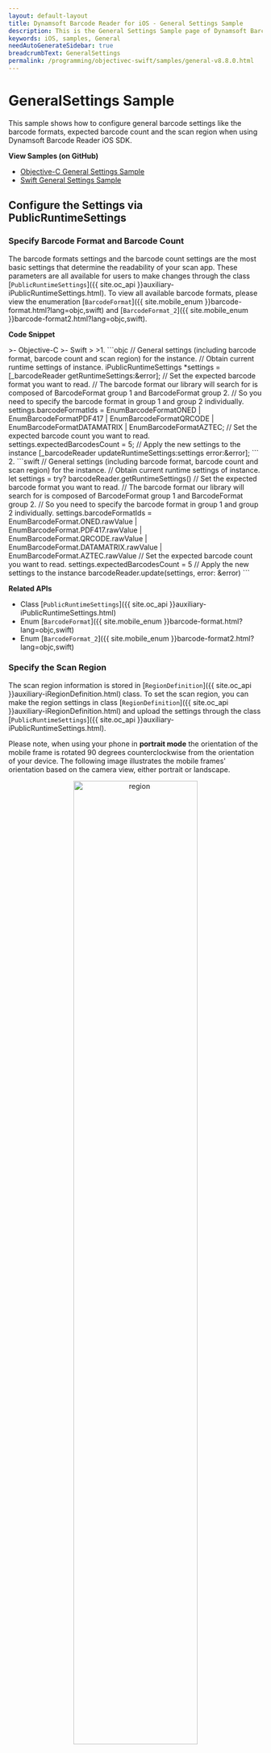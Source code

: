 ```yaml
---
layout: default-layout
title: Dynamsoft Barcode Reader for iOS - General Settings Sample
description: This is the General Settings Sample page of Dynamsoft Barcode Reader for iOS SDK.
keywords: iOS, samples, General
needAutoGenerateSidebar: true
breadcrumbText: GeneralSettings
permalink: /programming/objectivec-swift/samples/general-v8.8.0.html
---
```


# GeneralSettings Sample

This sample shows how to configure general barcode settings like the barcode formats, expected barcode count and the scan region when using Dynamsoft Barcode Reader iOS SDK.

**View Samples (on GitHub)**

- <a href="https://github.com/Dynamsoft/barcode-reader-mobile-samples/tree/v8.8.0/ios/Objective-C/GeneralSettingsObjC/" target="_blank">Objective-C General Settings Sample</a>
- <a href="https://github.com/Dynamsoft/barcode-reader-mobile-samples/tree/v8.8.0/ios/Swift/GeneralSettingsSwift/" target="_blank">Swift General Settings Sample</a>

## Configure the Settings via PublicRuntimeSettings

### Specify Barcode Format and Barcode Count

The barcode formats settings and the barcode count settings are the most basic settings that determine the readability of your scan app. These parameters are all available for users to make changes through the class [`PublicRuntimeSettings`]({{ site.oc_api }}auxiliary-iPublicRuntimeSettings.html). To view all available barcode formats, please view the enumeration [`BarcodeFormat`]({{ site.mobile_enum }}barcode-format.html?lang=objc,swift) and [`BarcodeFormat_2`]({{ site.mobile_enum }}barcode-format2.html?lang=objc,swift).

**Code Snippet**

<div class="sample-code-prefix"></div>
>- Objective-C
>- Swift
>
>1. 
```objc
// General settings (including barcode format, barcode count and scan region) for the instance.
// Obtain current runtime settings of instance.
iPublicRuntimeSettings *settings = [_barcodeReader getRuntimeSettings:&error];
// Set the expected barcode format you want to read.
// The barcode format our library will search for is composed of BarcodeFormat group 1 and BarcodeFormat group 2.
// So you need to specify the barcode format in group 1 and group 2 individually.
settings.barcodeFormatIds = EnumBarcodeFormatONED | EnumBarcodeFormatPDF417 | EnumBarcodeFormatQRCODE | EnumBarcodeFormatDATAMATRIX | EnumBarcodeFormatAZTEC;
// Set the expected barcode count you want to read.
settings.expectedBarcodesCount = 5;
// Apply the new settings to the instance
[_barcodeReader updateRuntimeSettings:settings error:&error];
```
2. 
```swift
// General settings (including barcode format, barcode count and scan region) for the instance.
// Obtain current runtime settings of instance.
let settings = try? barcodeReader.getRuntimeSettings()
// Set the expected barcode format you want to read.
// The barcode format our library will search for is composed of BarcodeFormat group 1 and BarcodeFormat group 2.
// So you need to specify the barcode format in group 1 and group 2 individually.
settings.barcodeFormatIds = EnumBarcodeFormat.ONED.rawValue | EnumBarcodeFormat.PDF417.rawValue | EnumBarcodeFormat.QRCODE.rawValue | EnumBarcodeFormat.DATAMATRIX.rawValue | EnumBarcodeFormat.AZTEC.rawValue
// Set the expected barcode count you want to read.
settings.expectedBarcodesCount = 5
// Apply the new settings to the instance
barcodeReader.update(settings, error: &error)
```

**Related APIs**

- Class [`PublicRuntimeSettings`]({{ site.oc_api }}auxiliary-iPublicRuntimeSettings.html)
- Enum [`BarcodeFormat`]({{ site.mobile_enum }}barcode-format.html?lang=objc,swift)
- Enum [`BarcodeFormat_2`]({{ site.mobile_enum }}barcode-format2.html?lang=objc,swift)

### Specify the Scan Region

The scan region information is stored in [`RegionDefinition`]({{ site.oc_api }}auxiliary-iRegionDefinition.html) class. To set the scan region, you can make the region settings in class [`RegionDefinition`]({{ site.oc_api }}auxiliary-iRegionDefinition.html) and upload the settings through the class [`PublicRuntimeSettings`]({{ site.oc_api }}auxiliary-iPublicRuntimeSettings.html).

Please note, when using your phone in **portrait mode** the orientation of the mobile frame is rotated 90 degrees counterclockwise from the orientation of your device. The following image illustrates the mobile frames' orientation based on the camera view, either portrait or landscape.

<div align="center">
    <p><img src="../../assets/image-orientation.png" width="70%" alt="region"></p>
    <p>Camera View vs Frame View</p>
</div>

The **regionTop**, **regionBottom**, **regionLeft** and **regionRight** parameters in the class [`RegionDefinition`]({{ site.oc_api }}auxiliary-iRegionDefinition.html) stand for the region of **frame** not the camera view. Since the parameters are based on the frame view instead of the camera view, let's see how the parameters would look like in the camera view once we rotate the frame view **90 degrees clockwise**. This is what we get based on the last example:

<div align="center">
    <p><img src="../../assets/frame-and-camera-view.png" width="70%" alt="frame-vs-camera"></p>
    <p>Region Orientation in Portrait</p>
</div>

Therefore, please make sure that you are setting the correct parameters for the border of your scan region. Let's say that you are looking to create a scan region on mobile with the following values
```
regionTop = 30%
regionBottom = 70%
regionLeft = 15%
regionRight = 85%
```
Considering that these region parameters (not the values) have to be rotated 90 degrees clockwise, here is how the values would then be transposed onto the mobile portrait view followed by the corresponding code snippet for mobile:

<div align="center">
    <p><img src="../../assets/config-scan-region.png" width="70%" alt="region"></p>
    <p>How to Configure the Scan Region</p>
</div>


**Code Snippet**

<div class="sample-code-prefix"></div>
>- Objective-C
>- Swift
>
>1. 
```objc
// General settings (including barcode format, barcode count and scan region) for the instance.
// Obtain current runtime settings of instance.
iPublicRuntimeSettings *settings = [_barcodeReader getRuntimeSettings:&error];
// Set the ROI(region of insterest) to speed up the barcode reading process.
// Note: DBR supports setting coordinates by pixels or percentages. The origin of the coordinate system is the upper left corner point.
// The int value 15 means the top of the scan region margins 15% from the top of screen.
settings.region.regionTop      = 15;
settings.region.regionBottom   = 85;
settings.region.regionLeft     = 30;
settings.region.regionRight    = 70;
settings.region.regionMeasuredByPercentage = 1;
// Apply the new settings to the instance
[_barcodeReader updateRuntimeSettings:settings error:&error];
```
2. 
```swift
// General settings (including barcode format, barcode count and scan region) for the instance.
// Obtain current runtime settings of instance.
let settings = try? barcodeReader.getRuntimeSettings()
// Set the ROI(region of insterest) to speed up the barcode reading process.
// Note: DBR supports setting coordinates by pixels or percentages. The origin of the coordinate system is the upper left corner point.
// The int value 15 means the top of the scan region margins 15% from the top of screen.
settings.region.regionTop      = 15
settings.region.regionBottom   = 85
settings.region.regionLeft     = 30
settings.region.regionRight    = 70
settings.region.regionMeasuredByPercentage = 1
// Apply the new settings to the instance
barcodeReader.update(settings, error: &error)
```

**Related APIs**

- Class [`RegionDefinition`]({{ site.oc_api }}auxiliary-iRegionDefinition.html)
- Class [`PublicRuntimeSettings`]({{ site.oc_api }}auxiliary-iPublicRuntimeSettings.html)

## Configure the Settings via JSON Template

Besides using the [`PublicRuntimeSettings`]({{ site.oc_api }}auxiliary-iPublicRuntimeSettings.html) class, you can also upload the general barcode settings from stringified JSON data or a JSON file.

### Update the Runtime Settings via JSON String

Use method [`initRuntimeSettingsWithString`]({{ site.oc_api }}primary-parameter-and-runtime-settings-advanced.html#initruntimesettingswithstring) to upload the settings via a JSON string.

**Code Snippet**

<div class="sample-code-prefix"></div>
>- Objective-C
>- Swift
>
>1. 
```objc
NSString* json = @"{\"Version\":\"3.0\", \"ImageParameter\":{\"Name\":\"IP1\", \"BarcodeFormatIds\":[\"BF_QR_CODE\"], \"ExpectedBarcodesCount\":10}}";
[_barcodeReader initRuntimeSettingsWithString:json conflictMode:EnumConflictModeOverwrite error:&error];
```
2. 
```swift
let json = "{\"Version\":\"3.0\", \"ImageParameter\":{\"Name\":\"IP1\", \"BarcodeFormatIds\":[\"BF_QR_CODE\"], \"ExpectedBarcodesCount\":10}}"
barcodeReader.initRuntimeSettings(json, conflictMode: .overwrite, error: &error)
```

### Update the Runtime Settings via JSON File

Use method [`initRuntimeSettingsWithFile`]({{ site.oc_api }}primary-parameter-and-runtime-settings-advanced.html#initruntimesettingswithfile) to upload the settings via a JSON file.

**Code Snippet**

<div class="sample-code-prefix"></div>
>- Objective-C
>- Swift
>
>1. 
```objc
NSError *error = [[NSError alloc] init];
// The method will overwrite the settings if the settings already exist.
[barcodeReader initRuntimeSettingsWithFile:@"your template file path" conflictMode:EnumConflictModeOverwrite error:&error];
```
2. 
```swift
var error: NSError? = NSError()
// The method will overwrite the settings if the settings already exist.
barcodeReader.initRuntimeSettingsWithFile("your template file path", conflictMode:EnumConflictMode.overwrite, error:&error)
```
